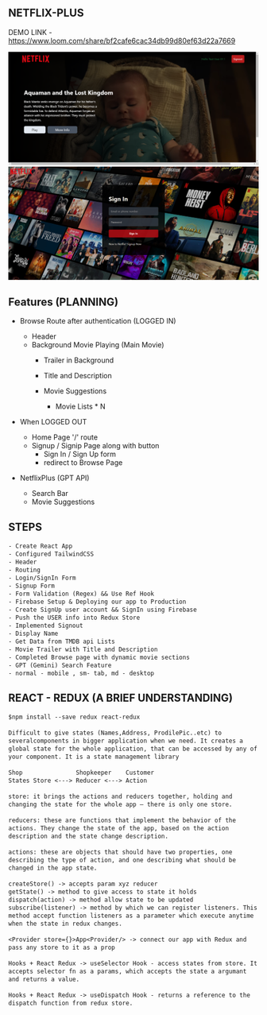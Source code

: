 ## NETFLIX-PLUS
  
 DEMO LINK - https://www.loom.com/share/bf2cafe6cac34db99d80ef63d22a7669
 
 ![alt text](image-1.png) 
 ![alt text](image.png) 
 

 ## Features (PLANNING)
 - Browse Route after authentication (LOGGED IN) 
    - Header
    - Background Movie Playing (Main Movie)
        - Trailer in Background
        - Title and Description

        - Movie Suggestions
            - Movie Lists * N

 - When LOGGED OUT
    - Home Page '/' route
    - Signup / Signip Page along with button
        - Sign In / Sign Up form
        - redirect to Browse Page


 - NetflixPlus (GPT API)
    - Search Bar
    - Movie Suggestions


 ## STEPS
    - Create React App
    - Configured TailwindCSS
    - Header
    - Routing
    - Login/SignIn Form
    - Signup Form
    - Form Validation (Regex) && Use Ref Hook
    - Firebase Setup & Deploying our app to Production
    - Create SignUp user account && SignIn using Firebase
    - Push the USER info into Redux Store
    - Implemented Signout
    - Display Name
    - Get Data from TMDB api Lists
    - Movie Trailer with Title and Description
    - Completed Browse page with dynamic movie sections
    - GPT (Gemini) Search Feature
    - normal - mobile , sm- tab, md - desktop

 ## REACT - REDUX (A BRIEF UNDERSTANDING)
    $npm install --save redux react-redux

    Difficult to give states (Names,Address, ProdilePic..etc) to severalcomponents in bigger application when we need. It creates a global state for the whole application, that can be accessed by any of your component. It is a state management library

    Shop               Shopkeeper    Customer
    States Store <---> Reducer <---> Action
    
    store: it brings the actions and reducers together, holding and changing the state for the whole app — there is only one store.

    reducers: these are functions that implement the behavior of the actions. They change the state of the app, based on the action description and the state change description.

    actions: these are objects that should have two properties, one describing the type of action, and one describing what should be changed in the app state.  

    createStore() -> accepts param xyz reducer
    getState() -> method to give access to state it holds
    dispatch(action) -> method allow state to be updated
    subscribe(listener) -> method by which we can register listeners. This method accept function listeners as a parameter which execute anytime when the state in redux changes. 

    <Provider store={}>App<Provider/> -> connect our app with Redux and pass any store to it as a prop

    Hooks + React Redux -> useSelector Hook - access states from store. It accepts selector fn as a params, which accepts the state a argumant and returns a value.

    Hooks + React Redux -> useDispatch Hook - returns a reference to the dispatch function from redux store. 
